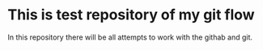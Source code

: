 # This is test repository of my git flow

In this repository there will be all attempts to work with the githab and git.
